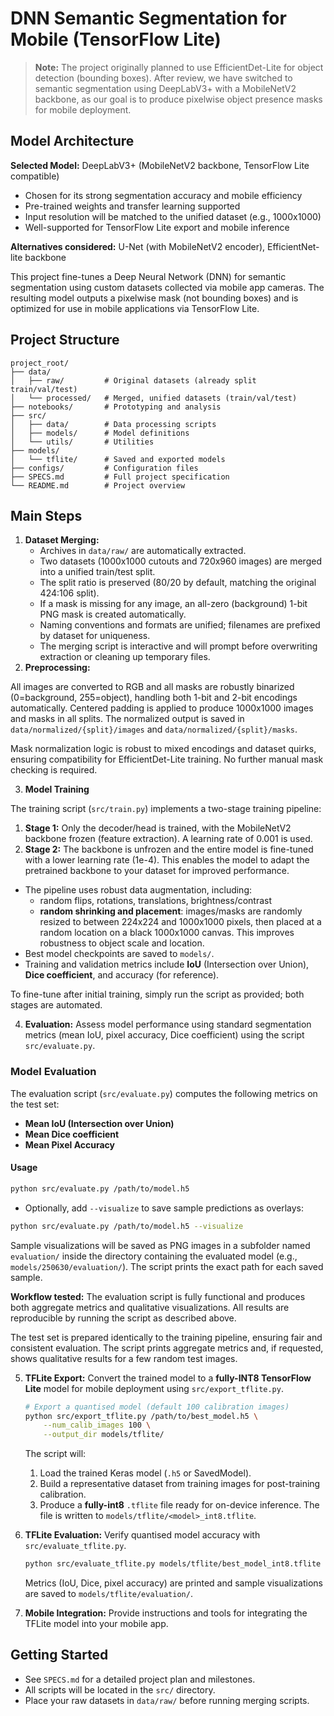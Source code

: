 # DNN Semantic Segmentation for Mobile (TensorFlow Lite)

> **Note:** The project originally planned to use EfficientDet-Lite for object detection (bounding boxes). After review, we have switched to semantic segmentation using DeepLabV3+ with a MobileNetV2 backbone, as our goal is to produce pixelwise object presence masks for mobile deployment.

## Model Architecture

**Selected Model:** DeepLabV3+ (MobileNetV2 backbone, TensorFlow Lite compatible)

- Chosen for its strong segmentation accuracy and mobile efficiency
- Pre-trained weights and transfer learning supported
- Input resolution will be matched to the unified dataset (e.g., 1000x1000)
- Well-supported for TensorFlow Lite export and mobile inference

**Alternatives considered:** U-Net (with MobileNetV2 encoder), EfficientNet-lite backbone

This project fine-tunes a Deep Neural Network (DNN) for semantic segmentation using custom datasets collected via mobile app cameras. The resulting model outputs a pixelwise mask (not bounding boxes) and is optimized for use in mobile applications via TensorFlow Lite.

## Project Structure
```
project_root/
├── data/
│   ├── raw/         # Original datasets (already split train/val/test)
│   └── processed/   # Merged, unified datasets (train/val/test)
├── notebooks/       # Prototyping and analysis
├── src/
│   ├── data/        # Data processing scripts
│   ├── models/      # Model definitions
│   └── utils/       # Utilities
├── models/
│   └── tflite/      # Saved and exported models
├── configs/         # Configuration files
├── SPECS.md         # Full project specification
└── README.md        # Project overview
```

## Main Steps
1. **Dataset Merging:**
   - Archives in `data/raw/` are automatically extracted.
   - Two datasets (1000x1000 cutouts and 720x960 images) are merged into a unified train/test split.
   - The split ratio is preserved (80/20 by default, matching the original 424:106 split).
   - If a mask is missing for any image, an all-zero (background) 1-bit PNG mask is created automatically.
   - Naming conventions and formats are unified; filenames are prefixed by dataset for uniqueness.
   - The merging script is interactive and will prompt before overwriting extraction or cleaning up temporary files.
2. **Preprocessing:**

All images are converted to RGB and all masks are robustly binarized (0=background, 255=object), handling both 1-bit and 2-bit encodings automatically. Centered padding is applied to produce 1000x1000 images and masks in all splits. The normalized output is saved in `data/normalized/{split}/images` and `data/normalized/{split}/masks`.

Mask normalization logic is robust to mixed encodings and dataset quirks, ensuring compatibility for EfficientDet-Lite training. No further manual mask checking is required.

3. **Model Training**

The training script (`src/train.py`) implements a two-stage training pipeline:

1. **Stage 1:** Only the decoder/head is trained, with the MobileNetV2 backbone frozen (feature extraction). A learning rate of 0.001 is used.
2. **Stage 2:** The backbone is unfrozen and the entire model is fine-tuned with a lower learning rate (1e-4). This enables the model to adapt the pretrained backbone to your dataset for improved performance.

- The pipeline uses robust data augmentation, including:
  - random flips, rotations, translations, brightness/contrast
  - **random shrinking and placement**: images/masks are randomly resized to between 224x224 and 1000x1000 pixels, then placed at a random location on a black 1000x1000 canvas. This improves robustness to object scale and location.
- Best model checkpoints are saved to `models/`.
- Training and validation metrics include **IoU** (Intersection over Union), **Dice coefficient**, and accuracy (for reference).

To fine-tune after initial training, simply run the script as provided; both stages are automated.

4. **Evaluation:** Assess model performance using standard segmentation metrics (mean IoU, pixel accuracy, Dice coefficient) using the script `src/evaluate.py`.

### Model Evaluation

The evaluation script (`src/evaluate.py`) computes the following metrics on the test set:
- **Mean IoU (Intersection over Union)**
- **Mean Dice coefficient**
- **Mean Pixel Accuracy**

#### Usage
```bash
python src/evaluate.py /path/to/model.h5
```
- Optionally, add `--visualize` to save sample predictions as overlays:
```bash
python src/evaluate.py /path/to/model.h5 --visualize
```
Sample visualizations will be saved as PNG images in a subfolder named `evaluation/` inside the directory containing the evaluated model (e.g., `models/250630/evaluation/`). The script prints the exact path for each saved sample.

**Workflow tested:** The evaluation script is fully functional and produces both aggregate metrics and qualitative visualizations. All results are reproducible by running the script as described above.

The test set is prepared identically to the training pipeline, ensuring fair and consistent evaluation. The script prints aggregate metrics and, if requested, shows qualitative results for a few random test images.

5. **TFLite Export:** Convert the trained model to a **fully-INT8 TensorFlow Lite** model for mobile deployment using `src/export_tflite.py`.

   ```bash
   # Export a quantised model (default 100 calibration images)
   python src/export_tflite.py /path/to/best_model.h5 \
       --num_calib_images 100 \
       --output_dir models/tflite/
   ```

   The script will:
   1. Load the trained Keras model (`.h5` or SavedModel).
   2. Build a representative dataset from training images for post-training calibration.
   3. Produce a **fully-int8** `.tflite` file ready for on-device inference. The file is written to `models/tflite/<model>_int8.tflite`.

6. **TFLite Evaluation:** Verify quantised model accuracy with `src/evaluate_tflite.py`.

   ```bash
   python src/evaluate_tflite.py models/tflite/best_model_int8.tflite --visualize --num_vis 5
   ```

   Metrics (IoU, Dice, pixel accuracy) are printed and sample visualizations are saved to `models/tflite/evaluation/`.

7. **Mobile Integration:** Provide instructions and tools for integrating the TFLite model into your mobile app.

## Getting Started
- See `SPECS.md` for a detailed project plan and milestones.
- All scripts will be located in the `src/` directory.
- Place your raw datasets in `data/raw/` before running merging scripts.
